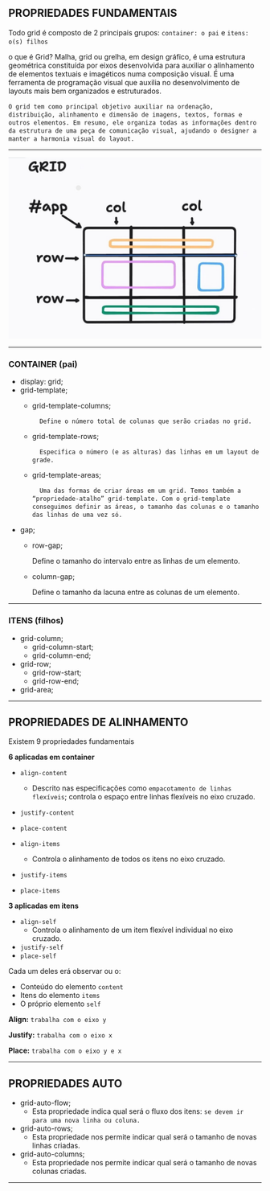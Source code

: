 ## PROPRIEDADES FUNDAMENTAIS

Todo grid é composto de 2 principais grupos:
`container: o pai` e `itens: o(s) filhos`

o que é Grid?
    Malha, grid ou grelha, em design gráfico, é uma estrutura geométrica constituída por eixos desenvolvida para auxiliar o alinhamento de elementos textuais e imagéticos numa composição visual. É uma ferramenta de programação visual que auxilia no desenvolvimento de layouts mais bem organizados e estruturados.

    O grid tem como principal objetivo auxiliar na ordenação, distribuição, alinhamento e dimensão de imagens, textos, formas e outros elementos. Em resumo, ele organiza todas as informações dentro da estrutura de uma peça de comunicação visual, ajudando o designer a manter a harmonia visual do layout.
---

![image description](/img/gridDrawing.jpg)

---
### CONTAINER (pai)

- display: grid;
- grid-template;
    - grid-template-columns;
      
            Define o número total de colunas que serão criadas no grid.
    - grid-template-rows;
      
            Especifica o número (e as alturas) das linhas em um layout de grade.
    - grid-template-areas;
           
            Uma das formas de criar áreas em um grid. Temos também a “propriedade-atalho” grid-template. Com o grid-template conseguimos definir as áreas, o tamanho das colunas e o tamanho das linhas de uma vez só.           
- gap;
    - row-gap;

        Define o tamanho do intervalo entre as linhas de um elemento.
    - column-gap;

        Define o tamanho da lacuna entre as colunas de um elemento.
---
### ITENS (filhos)

- grid-column;
    - grid-column-start;
    - grid-column-end;
- grid-row;
    - grid-row-start;
    - grid-row-end;      
- grid-area;      
---

## PROPRIEDADES DE ALINHAMENTO

Existem 9 propriedades fundamentais 

**6 aplicadas em container**
- `align-content`
    - Descrito nas especificações como `empacotamento de linhas flexíveis`; controla o espaço entre linhas flexíveis no eixo cruzado.
- `justify-content`
- `place-content`

- `align-items` 
    - Controla o alinhamento de todos os itens no eixo cruzado.

- `justify-items`
- `place-items`

**3 aplicadas em itens**
- `align-self`
    - Controla o alinhamento de um item flexível individual no eixo cruzado.
- `justify-self`
- `place-self`

Cada um deles erá observar ou o:
- Conteúdo do elemento `content`
- Itens do elemento `items`
- O próprio elemento `self`


**Align:** 
    `trabalha com o eixo y`

**Justify:** 
    `trabalha com o eixo x`

**Place:** 
    `trabalha com o eixo y e x`

---

## PROPRIEDADES AUTO

- grid-auto-flow;
    - Esta propriedade indica qual será o fluxo dos itens: `se devem ir para uma nova linha ou coluna.`
- grid-auto-rows;
    - Esta propriedade nos permite indicar qual será o tamanho de novas linhas criadas.
- grid-auto-columns;
    - Esta propriedade nos permite indicar qual será o tamanho de novas colunas criadas.

---    